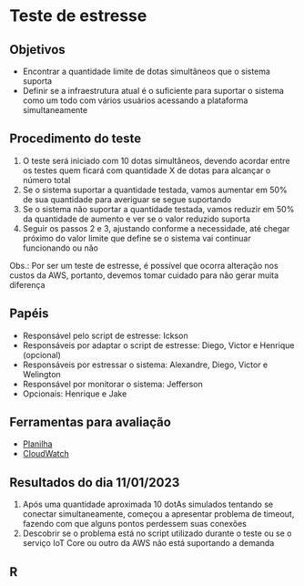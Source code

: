 # Teste de estresse

## Objetivos

- Encontrar a quantidade limite de dotas simultâneos que o sistema suporta  
- Definir se a infraestrutura atual é o suficiente para suportar o sistema como um todo com vários usuários acessando a plataforma simultaneamente

## Procedimento do teste

1. O teste será iniciado com 10 dotas simultâneos, devendo acordar entre os testes quem ficará com quantidade X de dotas para alcançar o número total  
2. Se o sistema suportar a quantidade testada, vamos aumentar em 50% de sua quantidade para averiguar se segue suportando  
3. Se o sistema não suportar a quantidade testada, vamos reduzir em 50% da quantidade de aumento e ver se o valor reduzido suporta  
4. Seguir os passos 2 e 3, ajustando conforme a necessidade, até chegar próximo do valor limite que define se o sistema vai continuar funcionando ou não

Obs.: Por ser um teste de estresse, é possível que ocorra alteração nos custos da AWS, portanto, devemos tomar cuidado para não gerar muita diferença

## Papéis

- Responsável pelo script de estresse: Ickson  
- Responsáveis por adaptar o script de estresse: Diego, Victor e Henrique (opcional)  
- Responsáveis por estressar o sistema: Alexandre, Diego, Victor e Welington  
- Responsável por monitorar o sistema: Jefferson  
- Opcionais: Henrique e Jake

## Ferramentas para avaliação

- [Planilha](https://docs.google.com/spreadsheets/d/1vYYiKfqUQ9IWmB7hvXE9hFXUomil17JVDZPd0AwVaeI/edit#gid=840597766)
- [CloudWatch](https://sa-east-1.console.aws.amazon.com/cloudwatch/home?region=sa-east-1#dashboards:name=Monitora_Server_EC2)

## Resultados do dia 11/01/2023

1. Após uma quantidade aproximada 10 dotAs simulados tentando se conectar simultaneamente, começou a apresentar problema de timeout, fazendo com que alguns pontos perdessem suas conexões
2. Descobrir se o problema está no script utilizado durante o teste ou se o serviço IoT Core ou outro da AWS não está suportando a demanda

## R
<!--stackedit_data:
eyJoaXN0b3J5IjpbMTY4NTQ4NTc3NywxODE1MTUwNDMzXX0=
-->